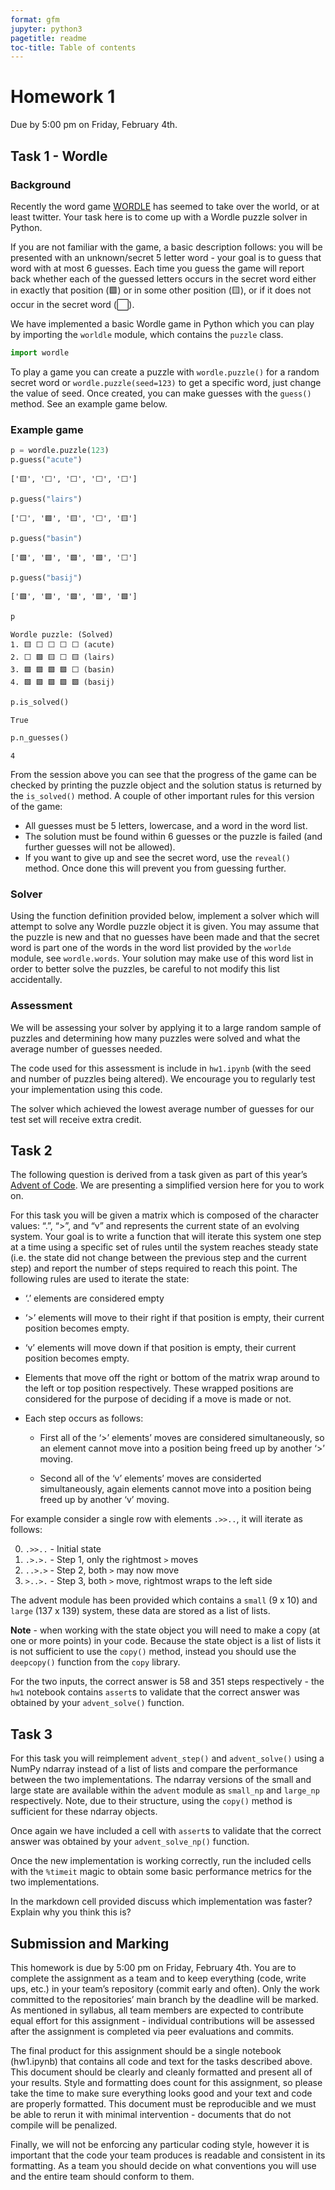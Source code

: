 ```yaml
---
format: gfm
jupyter: python3
pagetitle: readme
toc-title: Table of contents
---
```


# Homework 1

Due by 5:00 pm on Friday, February 4th.

## Task 1 - Wordle

### Background

Recently the word game [WORDLE](https://www.powerlanguage.co.uk/wordle/)
has seemed to take over the world, or at least twitter. Your task here
is to come up with a Wordle puzzle solver in Python.

If you are not familiar with the game, a basic description follows: you
will be presented with an unknown/secret 5 letter word - your goal is to
guess that word with at most 6 guesses. Each time you guess the game
will report back whether each of the guessed letters occurs in the
secret word either in exactly that position (🟩) or in some other
position (🟨), or if it does not occur in the secret word (⬜).

We have implemented a basic Wordle game in Python which you can play by
importing the `worldle` module, which contains the `puzzle` class.

<div class="cell" execution_count="1">

``` python
import wordle
```

</div>

To play a game you can create a puzzle with `wordle.puzzle()` for a
random secret word or `wordle.puzzle(seed=123)` to get a specific word,
just change the value of seed. Once created, you can make guesses with
the `guess()` method. See an example game below.

### Example game

<div class="cell" execution_count="2">

``` python
p = wordle.puzzle(123)
p.guess("acute")
```

<div class="cell-output-display" execution_count="42">

    ['🟨', '⬜', '⬜', '⬜', '⬜']

</div>

</div>

<div class="cell" execution_count="3">

``` python
p.guess("lairs")
```

<div class="cell-output-display" execution_count="43">

    ['⬜', '🟩', '🟨', '⬜', '🟨']

</div>

</div>

<div class="cell" execution_count="4">

``` python
p.guess("basin")
```

<div class="cell-output-display" execution_count="44">

    ['🟩', '🟩', '🟩', '🟩', '⬜']

</div>

</div>

<div class="cell" execution_count="5">

``` python
p.guess("basij")
```

<div class="cell-output-display" execution_count="45">

    ['🟩', '🟩', '🟩', '🟩', '🟩']

</div>

</div>

<div class="cell" execution_count="6">

``` python
p
```

<div class="cell-output-display" execution_count="46">

    Wordle puzzle: (Solved)
    1. 🟨 ⬜ ⬜ ⬜ ⬜ (acute)
    2. ⬜ 🟩 🟨 ⬜ 🟨 (lairs)
    3. 🟩 🟩 🟩 🟩 ⬜ (basin)
    4. 🟩 🟩 🟩 🟩 🟩 (basij)

</div>

</div>

<div class="cell" execution_count="7">

``` python
p.is_solved()
```

<div class="cell-output-display" execution_count="47">

    True

</div>

</div>

<div class="cell" execution_count="8">

``` python
p.n_guesses()
```

<div class="cell-output-display" execution_count="48">

    4

</div>

</div>

From the session above you can see that the progress of the game can be
checked by printing the puzzle object and the solution status is
returned by the `is_solved()` method. A couple of other important rules
for this version of the game:

-   All guesses must be 5 letters, lowercase, and a word in the word
    list.
-   The solution must be found within 6 guesses or the puzzle is failed
    (and further guesses will not be allowed).
-   If you want to give up and see the secret word, use the `reveal()`
    method. Once done this will prevent you from guessing further.

### Solver

Using the function definition provided below, implement a solver which
will attempt to solve any Wordle puzzle object it is given. You may
assume that the puzzle is new and that no guesses have been made and
that the secret word is part one of the words in the word list provided
by the `worlde` module, see `wordle.words`. Your solution may make use
of this word list in order to better solve the puzzles, be careful to
not modify this list accidentally.

### Assessment

We will be assessing your solver by applying it to a large random sample
of puzzles and determining how many puzzles were solved and what the
average number of guesses needed.

The code used for this assessment is include in `hw1.ipynb` (with the
seed and number of puzzles being altered). We encourage you to regularly
test your implementation using this code.

The solver which achieved the lowest average number of guesses for our
test set will receive extra credit.

## Task 2

The following question is derived from a task given as part of this
year’s [Advent of Code](https://adventofcode.com/2021). We are
presenting a simplified version here for you to work on.

For this task you will be given a matrix which is composed of the
character values: “.”, “\>”, and “v” and represents the current state of
an evolving system. Your goal is to write a function that will iterate
this system one step at a time using a specific set of rules until the
system reaches steady state (i.e. the state did not change between the
previous step and the current step) and report the number of steps
required to reach this point. The following rules are used to iterate
the state:

-   ‘.’ elements are considered empty

-   ‘\>’ elements will move to their right if that position is empty,
    their current position becomes empty.

-   ‘v’ elements will move down if that position is empty, their current
    position becomes empty.

-   Elements that move off the right or bottom of the matrix wrap around
    to the left or top position respectively. These wrapped positions
    are considered for the purpose of deciding if a move is made or not.

-   Each step occurs as follows:

    -   First all of the ‘\>’ elements’ moves are considered
        simultaneously, so an element cannot move into a position being
        freed up by another ‘\>’ moving.

    -   Second all of the ‘v’ elements’ moves are considerted
        simultaneously, again elements cannot move into a position being
        freed up by another ‘v’ moving.

For example consider a single row with elements `.>>..`, it will iterate
as follows:

0.  `.>>..` - Initial state
1.  `.>.>.` - Step 1, only the rightmost `>` moves
2.  `..>.>` - Step 2, both `>` may now move
3.  `>..>.` - Step 3, both `>` move, rightmost wraps to the left side

The advent module has been provided which contains a `small` (9 x 10)
and `large` (137 x 139) system, these data are stored as a list of
lists.

**Note** - when working with the state object you will need to make a
copy (at one or more points) in your code. Because the state object is a
list of lists it is not sufficient to use the `copy()` method, instead
you should use the `deepcopy()` function from the `copy` library.

For the two inputs, the correct answer is 58 and 351 steps
respectively - the `hw1` notebook contains `assert`s to validate that
the correct answer was obtained by your `advent_solve()` function.

## Task 3

For this task you will reimplement `advent_step()` and `advent_solve()`
using a NumPy ndarray instead of a list of lists and compare the
performance between the two implementations. The ndarray versions of the
small and large state are available within the `advent` module as
`small_np` and `large_np` respectively. Note, due to their structure,
using the `copy()` method is sufficient for these ndarray objects.

Once again we have included a cell with `assert`s to validate that the
correct answer was obtained by your `advent_solve_np()` function.

Once the new implementation is working correctly, run the included cells
with the `%timeit` magic to obtain some basic performance metrics for
the two implementations.

In the markdown cell provided discuss which implementation was faster?
Explain why you think this is?

## Submission and Marking

This homework is due by 5:00 pm on Friday, February 4th. You are to
complete the assignment as a team and to keep everything (code, write
ups, etc.) in your team’s repository (commit early and often). Only the
work committed to the repositories’ main branch by the deadline will be
marked. As mentioned in syllabus, all team members are expected to
contribute equal effort for this assignment - individual contributions
will be assessed after the assignment is completed via peer evaluations
and commits.

The final product for this assignment should be a single notebook
(hw1.ipynb) that contains all code and text for the tasks described
above. This document should be clearly and cleanly formatted and present
all of your results. Style and formatting does count for this
assignment, so please take the time to make sure everything looks good
and your text and code are properly formatted. This document must be
reproducible and we must be able to rerun it with minimal intervention -
documents that do not compile will be penalized.

Finally, we will not be enforcing any particular coding style, however
it is important that the code your team produces is readable and
consistent in its formatting. As a team you should decide on what
conventions you will use and the entire team should conform to them.
